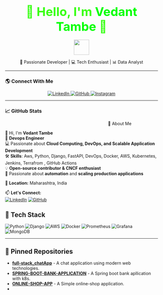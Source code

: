 <h1 align="center">
  <span style="font-size: 40px; color: #39FF14;">👋 Hello, I'm <span style="color: #00ff00;">Vedant Tambe</span> 🚀</h1>

<p align="center">
  <img src="https://media.giphy.com/media/hvRJCLFzcasrNpLUIE/giphy.gif" width="50px">
</p>

<p align="center">
  🚀 Passionate Developer | 💻 Tech Enthusiast | 📊 Data Analyst
</p>

---

### 🌎 **Connect With Me**
<p align="center">
  <a href="https://www.linkedin.com/in/your-profile" target="_blank">
    <img src="https://img.shields.io/badge/LinkedIn-0A66C2?style=for-the-badge&logo=linkedin&logoColor=white" alt="LinkedIn"/>
  </a>
  <a href="https://github.com/your-github" target="_blank">
    <img alt="GitHub" src="https://img.shields.io/badge/GitHub-000000?style=for-the-badge&logo=github&logoColor=white">
  </a>
  <a href="https://www.instagram.com/your-username" target="_blank">
    <img alt="Instagram" src="https://img.shields.io/badge/Instagram-E4405F?style=for-the-badge&logo=instagram&logoColor=white">
  </a>
</p>

---

### 📈 **GitHub Stats**
<p align="center">
  <img width="50%" s




## 🚀 About Me
👋 Hi, I'm **Vedant Tambe**  
🔹  **Devops Engineer**  
💻 Passionate about **Cloud Computing, DevOps, and Scalable Application Development**  
🛠️ **Skills**: Aws, Python, Django, FastAPI, DevOps, Docker, AWS, Kubernetes, Jenkins, Terrafrom , GitHub Actions  
💡 **Open-source contributor & CNCF enthusiast**  
🚀 Passionate about **automation** and **scaling production applications**  

📍 **Location:** Maharashtra, India  

📫 **Let's Connect:**  
[![LinkedIn](https://img.shields.io/badge/-LinkedIn-0077b5?style=flat&logo=linkedin)](https://www.linkedin.com/in/vedanttambe-devops)
[![GitHub](https://img.shields.io/badge/-GitHub-181717?logo=github&logoColor=white)](https://github.com/VedTambe)

## 🚀 Tech Stack
![Python](https://img.shields.io/badge/-Python-333333?style=flat&logo=python)
![Django](https://img.shields.io/badge/-Django-092E20?logo=django&logoColor=white)
![AWS](https://img.shields.io/badge/-AWS-orange)
![Docker](https://img.shields.io/badge/-Docker-blue)
![Prometheus](https://img.shields.io/badge/-Prometheus-FE5000?logo=prometheus)
![Grafana](https://img.shields.io/badge/-Grafana-F46800?logo=grafana)
![MongoDB](https://img.shields.io/badge/-MongoDB-47A248?logo=mongodb)

---

## 📌 Pinned Repositories
- **[full-stack_chatApp](https://github.com/VedTambe/full-stack_chatApp)** - A chat application using modern web technologies.
- **[SPRING-BOOT-BANK-APPLICATION](https://github.com/VedTambe/Springboot-BankApp.git)** - A Spring boot bank apllication with k8s.
- **[ONLINE-SHOP-APP](https://github.com/VedTambe/online_shop.git)** - A Simple online-shop application.
- 
